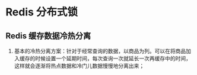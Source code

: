 # Redis 分布式锁
## Redis 缓存数据冷热分离
1. 基本的冷热分离方案：针对于经常查询的数据，以商品为列。可以在将商品加入缓存的时候设置一个延期时间，每次查询一次就延长一次再缓存中的时间，
这样就会逐渐将热点数据和冷门儿数据慢慢地分离出来；